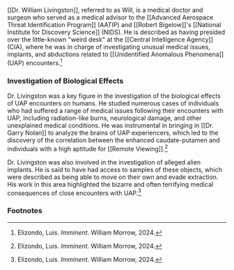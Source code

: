 [[Dr. William Livingston]], referred to as Will, is a medical doctor and surgeon who served as a medical advisor to the [[Advanced Aerospace Threat Identification Program]] (AATIP) and [[Robert Bigelow]]'s [[National Institute for Discovery Science]] (NIDS). He is described as having presided over the little-known "weird desk" at the [[Central Intelligence Agency]] (CIA), where he was in charge of investigating unusual medical issues, implants, and abductions related to [[Unidentified Anomalous Phenomena]] (UAP) encounters.[^1]

### Investigation of Biological Effects

Dr. Livingston was a key figure in the investigation of the biological effects of UAP encounters on humans. He studied numerous cases of individuals who had suffered a range of medical issues following their encounters with UAP, including radiation-like burns, neurological damage, and other unexplained medical conditions. He was instrumental in bringing in [[Dr. Garry Nolan]] to analyze the brains of UAP experiencers, which led to the discovery of the correlation between the enhanced caudate-putamen and individuals with a high aptitude for [[Remote Viewing]].[^1]

Dr. Livingston was also involved in the investigation of alleged alien implants. He is said to have had access to samples of these objects, which were described as being able to move on their own and evade extraction. His work in this area highlighted the bizarre and often terrifying medical consequences of close encounters with UAP.[^1]

### Footnotes
[^1]: Elizondo, Luis. *Imminent*. William Morrow, 2024.
